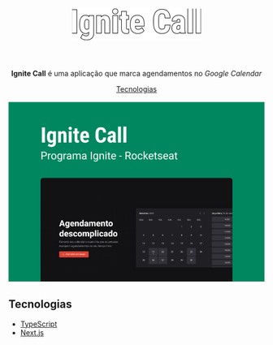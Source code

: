 <h1 align="center">
  <img src=".github/logo.png" />
</h1>

<br />

<p align="center"><strong>Ignite Call</strong> é uma aplicação que marca agendamentos no <i>Google Calendar</i></p>

<div align="center">
  <a href="#tecnologias">Tecnologias</a>
</div>

<br />

<div align="center">
  <img src=".github/cover.png" />
</div>

## Tecnologias
- [TypeScript](https://www.typescriptlang.org)
- [Next.js](https://nextjs.org)
